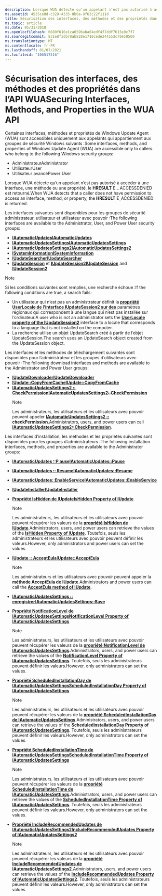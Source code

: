 ```yaml
---
description: Lorsque WUA détecte qu’un appelant n’est pas autorisé à accéder à une interface, une méthode ou une propriété, le HRESULT E \_ ACCESSDENIED est retourné.
ms.assetid: 4535ce8d-c329-4335-8b0a-8f63c22f111d
title: Sécurisation des interfaces, des méthodes et des propriétés dans l’API WUA
ms.topic: article
ms.date: 05/31/2018
ms.openlocfilehash: 6680f616e1ca0596aba04edf4f7ddf7615e0c7f7
ms.sourcegitcommit: 831e8f3db78ab820e1710cede244553c70e50500
ms.translationtype: MT
ms.contentlocale: fr-FR
ms.lasthandoff: 01/07/2021
ms.locfileid: "106517516"
---
```

# <a name="securing-interfaces-methods-and-properties-in-the-wua-api"></a><span data-ttu-id="e5fbf-103">Sécurisation des interfaces, des méthodes et des propriétés dans l’API WUA</span><span class="sxs-lookup"><span data-stu-id="e5fbf-103">Securing Interfaces, Methods, and Properties in the WUA API</span></span>

<span data-ttu-id="e5fbf-104">Certaines interfaces, méthodes et propriétés de Windows Update Agent (WUA) sont accessibles uniquement aux appelants qui appartiennent aux groupes de sécurité Windows suivants :</span><span class="sxs-lookup"><span data-stu-id="e5fbf-104">Some interfaces, methods, and properties of Windows Update Agent (WUA) are accessible only to callers who belong to the following Windows security groups:</span></span>

-   <span data-ttu-id="e5fbf-105">Administrateur</span><span class="sxs-lookup"><span data-stu-id="e5fbf-105">Administrator</span></span>
-   <span data-ttu-id="e5fbf-106">Utilisateur</span><span class="sxs-lookup"><span data-stu-id="e5fbf-106">User</span></span>
-   <span data-ttu-id="e5fbf-107">Utilisateur avancé</span><span class="sxs-lookup"><span data-stu-id="e5fbf-107">Power User</span></span>

<span data-ttu-id="e5fbf-108">Lorsque WUA détecte qu’un appelant n’est pas autorisé à accéder à une interface, une méthode ou une propriété, le **HRESULT** E \_ ACCESSDENIED est retourné.</span><span class="sxs-lookup"><span data-stu-id="e5fbf-108">When WUA detects that a caller does not have permission to access an interface, method, or property, the **HRESULT** E\_ACCESSDENIED is returned.</span></span>

<span data-ttu-id="e5fbf-109">Les interfaces suivantes sont disponibles pour les groupes de sécurité administrateur, utilisateur et utilisateur avec pouvoir :</span><span class="sxs-lookup"><span data-stu-id="e5fbf-109">The following interfaces are available to the Administrator, User, and Power User security groups:</span></span>

-   [<span data-ttu-id="e5fbf-110">**IAutomaticUpdates**</span><span class="sxs-lookup"><span data-stu-id="e5fbf-110">**IAutomaticUpdates**</span></span>](/windows/desktop/api/Wuapi/nn-wuapi-iautomaticupdates)
-   [<span data-ttu-id="e5fbf-111">**IAutomaticUpdatesSettings**</span><span class="sxs-lookup"><span data-stu-id="e5fbf-111">**IAutomaticUpdatesSettings**</span></span>](/windows/desktop/api/Wuapi/nn-wuapi-iautomaticupdatessettings)
-   [<span data-ttu-id="e5fbf-112">**IAutomaticUpdatesSettings2**</span><span class="sxs-lookup"><span data-stu-id="e5fbf-112">**IAutomaticUpdatesSettings2**</span></span>](/windows/desktop/api/Wuapi/nn-wuapi-iautomaticupdatessettings2)
-   [<span data-ttu-id="e5fbf-113">**ISystemInformation**</span><span class="sxs-lookup"><span data-stu-id="e5fbf-113">**ISystemInformation**</span></span>](/windows/desktop/api/Wuapi/nn-wuapi-isysteminformation)
-   [<span data-ttu-id="e5fbf-114">**IUpdateSearcher**</span><span class="sxs-lookup"><span data-stu-id="e5fbf-114">**IUpdateSearcher**</span></span>](/windows/desktop/api/Wuapi/nn-wuapi-iupdatesearcher)
-   <span data-ttu-id="e5fbf-115">[**IUpdateSession**](/windows/desktop/api/Wuapi/nn-wuapi-iupdatesession) et [ **IUpdateSession2**](/windows/desktop/api/Wuapi/nn-wuapi-iupdatesession2)</span><span class="sxs-lookup"><span data-stu-id="e5fbf-115">[**IUpdateSession**](/windows/desktop/api/Wuapi/nn-wuapi-iupdatesession) and [**IUpdateSession2**](/windows/desktop/api/Wuapi/nn-wuapi-iupdatesession2)</span></span>

> [!Note]  
> <span data-ttu-id="e5fbf-116">Si les conditions suivantes sont remplies, une recherche échoue :</span><span class="sxs-lookup"><span data-stu-id="e5fbf-116">If the following conditions are true, a search fails:</span></span>
>
> -   <span data-ttu-id="e5fbf-117">Un utilisateur qui n’est pas un administrateur définit la [**propriété UserLocale de l’interface IUpdateSession2 sur des**](/windows/desktop/api/Wuapi/nf-wuapi-iupdatesession2-get_userlocale) paramètres régionaux qui correspondent à une langue qui n’est pas installée sur l’ordinateur.</span><span class="sxs-lookup"><span data-stu-id="e5fbf-117">A user who is not an administrator sets the [**UserLocale property of the IUpdateSession2**](/windows/desktop/api/Wuapi/nf-wuapi-iupdatesession2-get_userlocale) interface to a locale that corresponds to a language that is not installed on the computer.</span></span>
> -   <span data-ttu-id="e5fbf-118">La recherche utilise un objet UpdateSearch créé à partir de l’objet UpdateSession.</span><span class="sxs-lookup"><span data-stu-id="e5fbf-118">The search uses an UpdateSearch object created from the UpdateSession object.</span></span>

 

<span data-ttu-id="e5fbf-119">Les interfaces et les méthodes de téléchargement suivantes sont disponibles pour l’administrateur et les groupes d’utilisateurs avec pouvoir :</span><span class="sxs-lookup"><span data-stu-id="e5fbf-119">The following download interfaces and methods are available to the Administrator and Power User groups:</span></span>

-   [<span data-ttu-id="e5fbf-120">**IUpdateDownloader**</span><span class="sxs-lookup"><span data-stu-id="e5fbf-120">**IUpdateDownloader**</span></span>](/windows/desktop/api/Wuapi/nn-wuapi-iupdatedownloader)
-   [<span data-ttu-id="e5fbf-121">**IUpdate::CopyFromCache**</span><span class="sxs-lookup"><span data-stu-id="e5fbf-121">**IUpdate::CopyFromCache**</span></span>](/windows/desktop/api/Wuapi/nf-wuapi-iupdate-copyfromcache)
-   [<span data-ttu-id="e5fbf-122">**IAutomaticUpdatesSettings2 :: CheckPermission**</span><span class="sxs-lookup"><span data-stu-id="e5fbf-122">**IAutomaticUpdatesSettings2::CheckPermission**</span></span>](/windows/desktop/api/Wuapi/nf-wuapi-iautomaticupdatessettings2-checkpermission)
    > [!Note]  
    > <span data-ttu-id="e5fbf-123">Les administrateurs, les utilisateurs et les utilisateurs avec pouvoir peuvent appeler [**IAutomaticUpdatesSettings2 :: checkPermission**](/windows/desktop/api/Wuapi/nf-wuapi-iautomaticupdatessettings2-checkpermission).</span><span class="sxs-lookup"><span data-stu-id="e5fbf-123">Administrators, users, and power users can call [**IAutomaticUpdatesSettings2::CheckPermission**](/windows/desktop/api/Wuapi/nf-wuapi-iautomaticupdatessettings2-checkpermission).</span></span>

     

<span data-ttu-id="e5fbf-124">Les interfaces d’installation, les méthodes et les propriétés suivantes sont disponibles pour les groupes d’administrateurs :</span><span class="sxs-lookup"><span data-stu-id="e5fbf-124">The following installation interfaces, methods, and properties are available to the Administrator groups:</span></span>

-   [<span data-ttu-id="e5fbf-125">**IAutomaticUpdates ::P ause**</span><span class="sxs-lookup"><span data-stu-id="e5fbf-125">**IAutomaticUpdates::Pause**</span></span>](/windows/desktop/api/Wuapi/nf-wuapi-iautomaticupdates-pause)
-   [<span data-ttu-id="e5fbf-126">**IAutomaticUpdates :: Resume**</span><span class="sxs-lookup"><span data-stu-id="e5fbf-126">**IAutomaticUpdates::Resume**</span></span>](/windows/desktop/api/Wuapi/nf-wuapi-iautomaticupdates-resume)
-   [<span data-ttu-id="e5fbf-127">**IAutomaticUpdates::EnableService**</span><span class="sxs-lookup"><span data-stu-id="e5fbf-127">**IAutomaticUpdates::EnableService**</span></span>](/windows/desktop/api/Wuapi/nf-wuapi-iautomaticupdates-enableservice)
-   [<span data-ttu-id="e5fbf-128">**IUpdateInstaller**</span><span class="sxs-lookup"><span data-stu-id="e5fbf-128">**IUpdateInstaller**</span></span>](/windows/desktop/api/Wuapi/nn-wuapi-iupdateinstaller)
-   [<span data-ttu-id="e5fbf-129">**Propriété IsHidden de IUpdate**</span><span class="sxs-lookup"><span data-stu-id="e5fbf-129">**IsHidden Property of IUpdate**</span></span>](/windows/desktop/api/Wuapi/nf-wuapi-iupdate-get_ishidden)
    > [!Note]  
    > <span data-ttu-id="e5fbf-130">Les administrateurs, les utilisateurs et les utilisateurs avec pouvoir peuvent récupérer les valeurs de la [**propriété IsHidden de IUpdate**](/windows/desktop/api/Wuapi/nf-wuapi-iupdate-get_ishidden).</span><span class="sxs-lookup"><span data-stu-id="e5fbf-130">Administrators, users, and power users can retrieve the values of the [**IsHidden Property of IUpdate**](/windows/desktop/api/Wuapi/nf-wuapi-iupdate-get_ishidden).</span></span> <span data-ttu-id="e5fbf-131">Toutefois, seuls les administrateurs et les utilisateurs avec pouvoir peuvent définir les valeurs.</span><span class="sxs-lookup"><span data-stu-id="e5fbf-131">However, only administrators and power users can set the values.</span></span>

     

-   [<span data-ttu-id="e5fbf-132">**IUpdate :: AcceptEula**</span><span class="sxs-lookup"><span data-stu-id="e5fbf-132">**IUpdate::AcceptEula**</span></span>](/windows/desktop/api/Wuapi/nf-wuapi-iupdate-accepteula)
    > [!Note]  
    > <span data-ttu-id="e5fbf-133">Les administrateurs et les utilisateurs avec pouvoir peuvent appeler la [**méthode AcceptEula de IUpdate**](/windows/desktop/api/Wuapi/nf-wuapi-iupdate-accepteula).</span><span class="sxs-lookup"><span data-stu-id="e5fbf-133">Administrators and power users can call the [**AcceptEula method of IUpdate**](/windows/desktop/api/Wuapi/nf-wuapi-iupdate-accepteula).</span></span>

     

-   [<span data-ttu-id="e5fbf-134">**IAutomaticUpdatesSettings :: enregistrer**</span><span class="sxs-lookup"><span data-stu-id="e5fbf-134">**IAutomaticUpdatesSettings::Save**</span></span>](/windows/desktop/api/Wuapi/nf-wuapi-iautomaticupdatessettings-save)
-   [<span data-ttu-id="e5fbf-135">**Propriété NotificationLevel de IAutomaticUpdatesSettings**</span><span class="sxs-lookup"><span data-stu-id="e5fbf-135">**NotificationLevel Property of IAutomaticUpdatesSettings**</span></span>](/windows/desktop/api/Wuapi/nf-wuapi-iautomaticupdatessettings-get_notificationlevel)
    > [!Note]  
    > <span data-ttu-id="e5fbf-136">Les administrateurs, les utilisateurs et les utilisateurs avec pouvoir peuvent récupérer les valeurs de la [**propriété NotificationLevel de IAutomaticUpdatesSettings**](/windows/desktop/api/Wuapi/nf-wuapi-iautomaticupdatessettings-get_notificationlevel).</span><span class="sxs-lookup"><span data-stu-id="e5fbf-136">Administrators, users, and power users can retrieve the values of the [**NotificationLevel Property of IAutomaticUpdatesSettings**](/windows/desktop/api/Wuapi/nf-wuapi-iautomaticupdatessettings-get_notificationlevel).</span></span> <span data-ttu-id="e5fbf-137">Toutefois, seuls les administrateurs peuvent définir les valeurs.</span><span class="sxs-lookup"><span data-stu-id="e5fbf-137">However, only administrators can set the values.</span></span>

     

-   [<span data-ttu-id="e5fbf-138">**Propriété ScheduledInstallationDay de IAutomaticUpdatesSettings**</span><span class="sxs-lookup"><span data-stu-id="e5fbf-138">**ScheduledInstallationDay Property of IAutomaticUpdatesSettings**</span></span>](/windows/desktop/api/Wuapi/nf-wuapi-iautomaticupdatessettings-get_scheduledinstallationday)
    > [!Note]  
    > <span data-ttu-id="e5fbf-139">Les administrateurs, les utilisateurs et les utilisateurs avec pouvoir peuvent récupérer les valeurs de la [**propriété ScheduledInstallationDay de IAutomaticUpdatesSettings**](/windows/desktop/api/Wuapi/nf-wuapi-iautomaticupdatessettings-get_scheduledinstallationday).</span><span class="sxs-lookup"><span data-stu-id="e5fbf-139">Administrators, users, and power users can retrieve the values of the [**ScheduledInstallationDay Property of IAutomaticUpdatesSettings**](/windows/desktop/api/Wuapi/nf-wuapi-iautomaticupdatessettings-get_scheduledinstallationday).</span></span> <span data-ttu-id="e5fbf-140">Toutefois, seuls les administrateurs peuvent définir les valeurs.</span><span class="sxs-lookup"><span data-stu-id="e5fbf-140">However, only administrators can set the values.</span></span>

     

-   [<span data-ttu-id="e5fbf-141">**Propriété ScheduledInstallationTime de IAutomaticUpdatesSettings**</span><span class="sxs-lookup"><span data-stu-id="e5fbf-141">**ScheduledInstallationTime Property of IAutomaticUpdatesSettings**</span></span>](/windows/desktop/api/Wuapi/nf-wuapi-iautomaticupdatessettings-get_scheduledinstallationtime)
    > [!Note]  
    > <span data-ttu-id="e5fbf-142">Les administrateurs, les utilisateurs et les utilisateurs avec pouvoir peuvent récupérer les valeurs de la [**propriété ScheduledInstallationTime de IAutomaticUpdatesSettings**](/windows/desktop/api/Wuapi/nf-wuapi-iautomaticupdatessettings-get_scheduledinstallationtime).</span><span class="sxs-lookup"><span data-stu-id="e5fbf-142">Administrators, users, and power users can retrieve the values of the [**ScheduledInstallationTime Property of IAutomaticUpdatesSettings**](/windows/desktop/api/Wuapi/nf-wuapi-iautomaticupdatessettings-get_scheduledinstallationtime).</span></span> <span data-ttu-id="e5fbf-143">Toutefois, seuls les administrateurs peuvent définir les valeurs.</span><span class="sxs-lookup"><span data-stu-id="e5fbf-143">However, only administrators can set the values.</span></span>

     

-   [<span data-ttu-id="e5fbf-144">**Propriété IncludeRecommendedUpdates de IAutomaticUpdatesSettings2**</span><span class="sxs-lookup"><span data-stu-id="e5fbf-144">**IncludeRecommendedUpdates Property of IAutomaticUpdatesSettings2**</span></span>](/windows/desktop/api/Wuapi/nf-wuapi-iautomaticupdatessettings2-get_includerecommendedupdates)
    > [!Note]  
    > <span data-ttu-id="e5fbf-145">Les administrateurs, les utilisateurs et les utilisateurs avec pouvoir peuvent récupérer les valeurs de la [**propriété IncludeRecommendedUpdates de IAutomaticUpdatesSettings2**](/windows/desktop/api/Wuapi/nf-wuapi-iautomaticupdatessettings2-get_includerecommendedupdates).</span><span class="sxs-lookup"><span data-stu-id="e5fbf-145">Administrators, users, and power users can retrieve the values of the [**IncludeRecommendedUpdates Property of IAutomaticUpdatesSettings2**](/windows/desktop/api/Wuapi/nf-wuapi-iautomaticupdatessettings2-get_includerecommendedupdates).</span></span> <span data-ttu-id="e5fbf-146">Toutefois, seuls les administrateurs peuvent définir les valeurs.</span><span class="sxs-lookup"><span data-stu-id="e5fbf-146">However, only administrators can set the values.</span></span>

     

 

 



